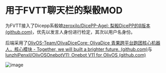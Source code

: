 # 用于FVTT聊天栏的梨骰MOD


为FVTT接入了Dicepp系骰娘[zeroxilo/DicePP-Agel: 梨骰DicePP的β版本 (github.com)](https://github.com/zeroxilo/DicePP-Agel)，优先以发言人身份进行检定，其次以用户名身份。

后端采用了[OlivOS-Team/OlivaDiceCore: OlivaDice 青果跨平台跑团核心机器人，核心模块 - Together, we will built a brighter future. (github.com)](https://github.com/OlivOS-Team/OlivaDiceCore)与[lunzhiPenxil/OlivOSOnebotV11: Onebot V11 for OlivOS (github.com)](https://github.com/lunzhiPenxil/OlivOSOnebotV11)

![image](https://github.com/kagangtuya-star/Dicepp-Foundry/assets/73411104/f0153639-88bf-4169-9c90-77a29c4df53d)
